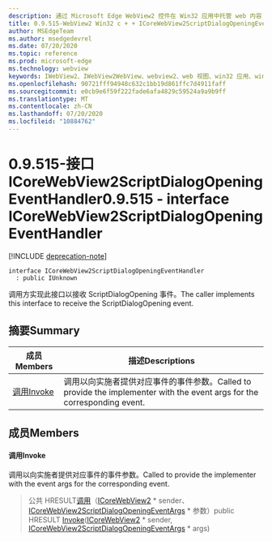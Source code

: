 ```yaml
---
description: 通过 Microsoft Edge WebView2 控件在 Win32 应用中托管 web 内容
title: 0.9.515-WebView2 Win32 c + + ICoreWebView2ScriptDialogOpeningEventHandler
author: MSEdgeTeam
ms.author: msedgedevrel
ms.date: 07/20/2020
ms.topic: reference
ms.prod: microsoft-edge
ms.technology: webview
keywords: IWebView2、IWebView2WebView、webview2、web 视图、win32 应用、win32、edge、ICoreWebView2、ICoreWebView2Controller、浏览器控件、边缘 html
ms.openlocfilehash: 90721fff94948c632c1bb19d861ffc7d4911faff
ms.sourcegitcommit: e0cb9e6f59f222fade6afa4829c59524a9a9b9ff
ms.translationtype: MT
ms.contentlocale: zh-CN
ms.lasthandoff: 07/20/2020
ms.locfileid: "10884762"
---
```

# <span data-ttu-id="58fc3-104">0.9.515-接口 ICoreWebView2ScriptDialogOpeningEventHandler</span><span class="sxs-lookup"><span data-stu-id="58fc3-104">0.9.515 - interface ICoreWebView2ScriptDialogOpeningEventHandler</span></span> 

[!INCLUDE [deprecation-note](../../includes/deprecation-note.md)]

```
interface ICoreWebView2ScriptDialogOpeningEventHandler
  : public IUnknown
```

<span data-ttu-id="58fc3-105">调用方实现此接口以接收 ScriptDialogOpening 事件。</span><span class="sxs-lookup"><span data-stu-id="58fc3-105">The caller implements this interface to receive the ScriptDialogOpening event.</span></span>

## <span data-ttu-id="58fc3-106">摘要</span><span class="sxs-lookup"><span data-stu-id="58fc3-106">Summary</span></span>

 <span data-ttu-id="58fc3-107">成员</span><span class="sxs-lookup"><span data-stu-id="58fc3-107">Members</span></span>                        | <span data-ttu-id="58fc3-108">描述</span><span class="sxs-lookup"><span data-stu-id="58fc3-108">Descriptions</span></span>
--------------------------------|---------------------------------------------
[<span data-ttu-id="58fc3-109">调用</span><span class="sxs-lookup"><span data-stu-id="58fc3-109">Invoke</span></span>](#invoke) | <span data-ttu-id="58fc3-110">调用以向实施者提供对应事件的事件参数。</span><span class="sxs-lookup"><span data-stu-id="58fc3-110">Called to provide the implementer with the event args for the corresponding event.</span></span>

## <span data-ttu-id="58fc3-111">成员</span><span class="sxs-lookup"><span data-stu-id="58fc3-111">Members</span></span>

#### <span data-ttu-id="58fc3-112">调用</span><span class="sxs-lookup"><span data-stu-id="58fc3-112">Invoke</span></span> 

<span data-ttu-id="58fc3-113">调用以向实施者提供对应事件的事件参数。</span><span class="sxs-lookup"><span data-stu-id="58fc3-113">Called to provide the implementer with the event args for the corresponding event.</span></span>

> <span data-ttu-id="58fc3-114">公共 HRESULT[调用](#invoke)（[ICoreWebView2](icorewebview2.md) \* sender、 [ICoreWebView2ScriptDialogOpeningEventArgs](icorewebview2scriptdialogopeningeventargs.md) \* 参数）</span><span class="sxs-lookup"><span data-stu-id="58fc3-114">public HRESULT [Invoke](#invoke)([ICoreWebView2](icorewebview2.md) \* sender, [ICoreWebView2ScriptDialogOpeningEventArgs](icorewebview2scriptdialogopeningeventargs.md) \* args)</span></span>


